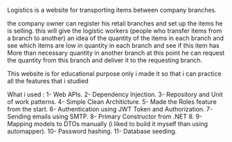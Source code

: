 Logistics is a website for transporting items between company branches.

the company owner can register his retail branches and set up the items he is selling.
this will give the logistic workers (people who transfer items from a branch to another) 
an idea of the quantity of the items in each branch
and see which items are low in quantity in each branch
and see if this item has More than necessary quantity in another branch
at this point he can request the quantity from this branch
and deliver it to the requesting branch.

This website is for educational purpose only 
i made it so that i can practice all the features that i studied

What i used :
1- Web APIs.
2- Dependency Injection.
3- Repository and Unit of work patterns.
4- Simple Clean Architicture.
5- Made the Roles feature from the start.
6- Authentication using JWT Token and Authorization.
7- Sending emails using SMTP.
8- Primary Constructor from .NET 8.
9- Mapping models to DTOs manually (i liked to build it myself than using automapper).
10- Password hashing.
11- Database seeding.
